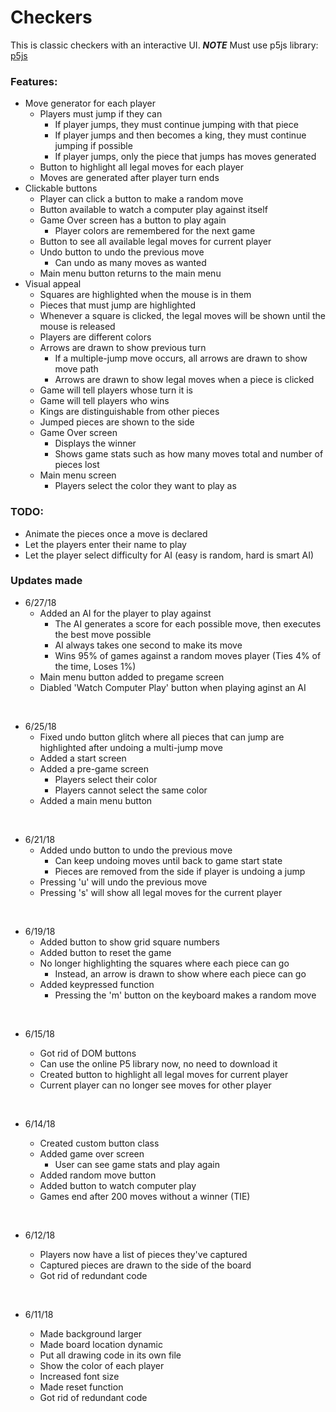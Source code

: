 # Checkers
This is classic checkers with an interactive UI. ***NOTE*** Must use p5js library: <a href="https://p5js.org/download/" target="_blank">p5js</a>

### Features:
- Move generator for each player
  - Players must jump if they can
    - If player jumps, they must continue jumping with that piece
    - If player jumps and then becomes a king, they must continue jumping if possible
    - If player jumps, only the piece that jumps has moves generated
  - Button to highlight all legal moves for each player
  - Moves are generated after player turn ends
- Clickable buttons
  - Player can click a button to make a random move
  - Button available to watch a computer play against itself
  - Game Over screen has a button to play again
    - Player colors are remembered for the next game
  - Button to see all available legal moves for current player
  - Undo button to undo the previous move
    - Can undo as many moves as wanted
  - Main menu button returns to the main menu
- Visual appeal
  - Squares are highlighted when the mouse is in them
  - Pieces that must jump are highlighted
  - Whenever a square is clicked, the legal moves will be shown until the mouse is released
  - Players are different colors
  - Arrows are drawn to show previous turn
    - If a multiple-jump move occurs, all arrows are drawn to show move path
    - Arrows are drawn to show legal moves when a piece is clicked
  - Game will tell players whose turn it is
  - Game will tell players who wins
  - Kings are distinguishable from other pieces
  - Jumped pieces are shown to the side
  - Game Over screen
    - Displays the winner
    - Shows game stats such as how many moves total and number of pieces lost
  - Main menu screen
    - Players select the color they want to play as


### TODO:
- Animate the pieces once a move is declared
- Let the players enter their name to play
- Let the player select difficulty for AI (easy is random, hard is smart AI)

### Updates made
- 6/27/18
  - Added an AI for the player to play against
    - The AI generates a score for each possible move, then executes the best move possible
    - AI always takes one second to make its move
    - Wins 95% of games against a random moves player (Ties 4% of the time, Loses 1%)
  - Main menu button added to pregame screen
  - Diabled 'Watch Computer Play' button when playing aginst an AI
  

&nbsp;
- 6/25/18
  - Fixed undo button glitch where all pieces that can jump are highlighted after undoing a multi-jump move
  - Added a start screen
  - Added a pre-game screen
    - Players select their color
    - Players cannot select the same color
  - Added a main menu button

&nbsp;
- 6/21/18
  - Added undo button to undo the previous move
    - Can keep undoing moves until back to game start state
    - Pieces are removed from the side if player is undoing a jump
  - Pressing 'u' will undo the previous move
  - Pressing 's' will show all legal moves for the current player

&nbsp;
- 6/19/18
  - Added button to show grid square numbers
  - Added button to reset the game
  - No longer highlighting the squares where each piece can go
    - Instead, an arrow is drawn to show where each piece can go
  - Added keypressed function
    - Pressing the 'm' button on the keyboard makes a random move

&nbsp;
- 6/15/18
  - Got rid of DOM buttons
  - Can use the online P5 library now, no need to download it
  - Created button to highlight all legal moves for current player
  - Current player can no longer see moves for other player

  &nbsp;
- 6/14/18
  - Created custom button class
  - Added game over screen
    - User can see game stats and play again
  - Added random move button
  - Added button to watch computer play
  - Games end after 200 moves without a winner (TIE)

  &nbsp;
- 6/12/18
  - Players now have a list of pieces they've captured
  - Captured pieces are drawn to the side of the board
  - Got rid of redundant code

  &nbsp;  
- 6/11/18
  - Made background larger
  - Made board location dynamic
  - Put all drawing code in its own file
  - Show the color of each player
  - Increased font size
  - Made reset function
  - Got rid of redundant code
